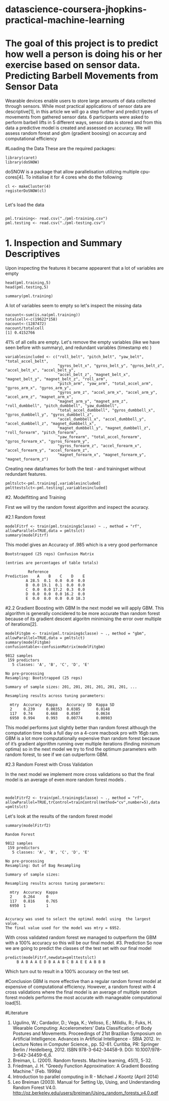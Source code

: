 # datascience-coursera-jhopkins-practical-machine-learning
The goal of this project is to predict how well a person is doing his or her exercise based on sensor data.
Predicting Barbell Movements from Sensor Data
========================================================

Wearable devices enable users to store large amounts of data collected through sensors. While most practical applications of sensor data are descriptive[1],  in this article we will go a step further and predict types of movements from gathered sensor data. 6 participants were asked to perform barbell lifts in 5 different ways, sensor data is stored and from this data a predictive model is created and assessed on accuracy. We will assess random forest and gbm (gradient boosing) on accurcay and computational efficiency

#Loading the Data
These are the required packages:

```{r}
library(caret)
library(doSNOW)
```
doSNOW is a package that allow parallelisation utilizing multiple cpu-cores[4].
To initialise it for 4 cores  whe do the following: 

```{r}
cl <- makeCluster(4)
registerDoSNOW(cl)


```

Let's load the data
```{r}

pml.training<- read.csv("./pml-training.csv")
pml.testing <- read.csv("./pml-testing.csv")
```
# 1. Inspection and Summary Descriptives 
Upon inspecting the features it became appearent that a lot of variables are empty 
```{r}
head(pml.training,5)
head(pml.testing,5)
```

```{r}
summary(pml.training)
```
A lot of variables seem to empty so let's inspect the missing data

```{r}
nacount<-sum(is.na(pml.training))
totalcell<-c(19622*158)
nacount<-(1287472)
nacount/totalcell
[1] 0.4152766
```

41% of all cells are empty. 
Let's remove the empty variables (like we have seen before with summary), and redundant variables (timestamp etc ) 




```{r}
variablesincluded <- c("roll_belt", "pitch_belt", "yaw_belt", "total_accel_belt", 
                       "gyros_belt_x", "gyros_belt_y", "gyros_belt_z", "accel_belt_x", "accel_belt_y", 
                       "accel_belt_z", "magnet_belt_x", "magnet_belt_y", "magnet_belt_z", "roll_arm", 
                       "pitch_arm", "yaw_arm", "total_accel_arm", "gyros_arm_x", "gyros_arm_y", 
                       "gyros_arm_z", "accel_arm_x", "accel_arm_y", "accel_arm_z", "magnet_arm_x", 
                       "magnet_arm_y", "magnet_arm_z", "roll_dumbbell", "pitch_dumbbell", "yaw_dumbbell", 
                       "total_accel_dumbbell", "gyros_dumbbell_x", "gyros_dumbbell_y", "gyros_dumbbell_z", 
                       "accel_dumbbell_x", "accel_dumbbell_y", "accel_dumbbell_z", "magnet_dumbbell_x", 
                       "magnet_dumbbell_y", "magnet_dumbbell_z", "roll_forearm", "pitch_forearm", 
                       "yaw_forearm", "total_accel_forearm", "gyros_forearm_x", "gyros_forearm_y", 
                       "gyros_forearm_z", "accel_forearm_x", "accel_forearm_y", "accel_forearm_z", 
                       "magnet_forearm_x", "magnet_forearm_y", "magnet_forearm_z")
```

Creating new dataframes for both the test - and trainingset without redundant features.
```{r}
pmltslct<-pml.training[,variablesincluded]
pmlttestslct<-pml.testing[,variablesincluded]
```

#2. Modelfitting and Training

First we will try the random forest algorithm and inspect the acuracy.

#2.1 Random forest


```{r}
modelFitrf <- train(pml.training$classe) ~ ., method = "rf", allowParallel=TRUE,data = pmltslct)
summary(modelFitrf)
```
This model gives an Accuracy of .985 which is a very good performance
```{r}
Bootstrapped (25 reps) Confusion Matrix 

(entries are percentages of table totals)
 
          Reference
Prediction    A    B    C    D    E
         A 28.5  0.1  0.0  0.0  0.0
         B  0.0 19.1  0.1  0.0  0.0
         C  0.0  0.0 17.2  0.3  0.0
         D  0.0  0.0  0.0 16.2  0.0
         E  0.0  0.0  0.0  0.0 18.3
```


#2.2 Gradient Boosting with GBM
In the next model we will apply GBM. This algorithm is generally concidered to be more accurate than random forest because of its gradient descent algoritm minimising the error over multiple of iterations[2].

```{r}
modelFitgbm <- train(pml.training$classe) ~ ., method = "gbm", allowParallel=TRUE,data = pmltslct)
summary(modelFitgbm) 
confusiontable<-confusionMatrix(modelFitgbm)

```
 
```{r}
9812 samples
 159 predictors
   5 classes: 'A', 'B', 'C', 'D', 'E' 

No pre-processing
Resampling: Bootstrapped (25 reps) 

Summary of sample sizes: 201, 201, 201, 201, 201, 201, ... 

Resampling results across tuning parameters:

  mtry  Accuracy  Kappa    Accuracy SD  Kappa SD
  2     0.239     0.00353  0.0385       0.0148  
  117   0.74      0.668    0.0507       0.0634  
  6950  0.994     0.993    0.00774      0.00983 
```

This model performs just slightly better than random forest although the computation time took a full day on a 4-core macbook pro with 16gb ram.
GBM is a lot more computationally expensive than random forest because of it’s gradient algorithm running over multiple iterations (finding minimum optima) so in the next model we try to find the optimum parameters with random forest, to see if we can outperform GBM.


#2.3 Random Forest with Cross Validation

In the next model we implement more cross validations so that the final model is an average of even more random forest  models . 


```{r}


modelFitrf2 <- train(pml.training$classe) ~ ., method = "rf", allowParallel=TRUE,trControl=trainControl(method="cv",number=5),data =pmltslct)
```
Let's look at the results of the random forest model

```{r}
summary(modelFitrf2)

```
```{r}
Random Forest 

9812 samples
 159 predictors
   5 classes: 'A', 'B', 'C', 'D', 'E' 

No pre-processing
Resampling: Out of Bag Resampling 

Summary of sample sizes:  

Resampling results across tuning parameters:

  mtry  Accuracy  Kappa
  2     0.264     0    
  117   0.816     0.765
  6950  1         1    


Accuracy was used to select the optimal model using  the largest value.
The final value used for the model was mtry = 6952. 
```

With cross validated random forest we managed to outperform the GBM with a 100% accuracy so this will be our final model. 
#3. Prediction
So now we are going to predict the classes of the test set with our final model

```{r}
predict(modelFitrf,newdata=pmlttestslct)
     B A B A A E D B A A B C B A E E A B B B
```
Which turn out to result in a 100% accuracy on the test set.



#Conclusion
GBM is more effective than a regular random forrest model at expensive of computational efficiency. However, a random forest with 4 cross validations where the final model is an average of multiple random forest models performs the most accurate with manageable computational load[5]. 


#Literature
1. Ugulino, W.; Cardador, D.; Vega, K.; Velloso, E.; Milidiu, R.; Fuks, H. Wearable Computing: Accelerometers' Data Classification of Body Postures and Movements. Proceedings of 21st Brazilian Symposium on Artificial Intelligence. Advances in Artificial Intelligence - SBIA 2012. In: Lecture Notes in Computer Science., pp. 52-61. Curitiba, PR: Springer Berlin / Heidelberg, 2012. ISBN 978-3-642-34458-9. DOI: 10.1007/978-3-642-34459-6_6. 
2. Breiman, L. (2001). Random forests. Machine learning, 45(1), 5-32.
3. Friedman, J. H. "Greedy Function Approximation: A Gradient Boosting Machine." (Feb. 1999a)
4. Introduction to parallel computing in R - Michael J Koontz (April 2014)
5. Leo Breiman (2003). Manual for Setting Up, Using, and Understanding Random Forest V4.0. http://oz.berkeley.edu/users/breiman/Using_random_forests_v4.0.pdf
